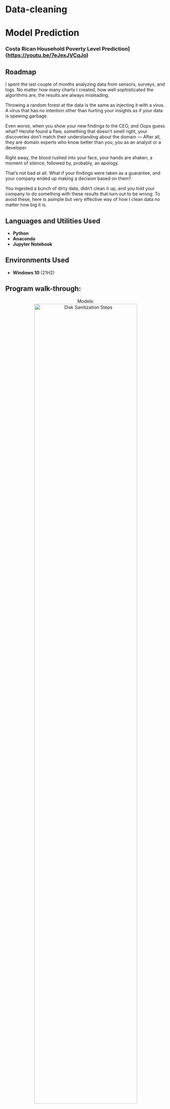 # Data-cleaning

<h1>Model Prediction</h1>

 ### Costa Rican Household Poverty Level Prediction](https://youtu.be/7eJexJVCqJo)

<h2>Roadmap</h2>

I spent the last couple of months analyzing data from sensors, surveys, and logs. No matter how many charts I created, how well sophisticated the algorithms are, the results are always misleading.

Throwing a random forest at the data is the same as injecting it with a virus. A virus that has no intention other than hurting your insights as if your data is spewing garbage.

Even worse, when you show your new findings to the CEO, and Oops guess what? He/she found a flaw, something that doesn’t smell right, your discoveries don’t match their understanding about the domain — After all, they are domain experts who know better than you, you as an analyst or a developer.

Right away, the blood rushed into your face, your hands are shaken, a moment of silence, followed by, probably, an apology.

That’s not bad at all. What if your findings were taken as a guarantee, and your company ended up making a decision based on them?.

You ingested a bunch of dirty data, didn’t clean it up, and you told your company to do something with these results that turn out to be wrong. To avoid these, here is asimple but very effective way of how I clean data no matter how big it is.
<h2>Languages and Utilities Used</h2>

- <b>Python</b> 
- <b>Anaconda</b>
- <b>Jupyter Notebook</b>

<h2>Environments Used </h2>

- <b>Windows 10</b> (21H2)

<h2>Program walk-through:</h2>

<p align="center">
Models: <br/>
<img src="https://user-images.githubusercontent.com/114579958/203057994-160ba6e5-c4fd-44a0-a553-f62ba5867f8a.jpg" height="80%" width="80%" alt="Disk Sanitization Steps"/>
<br />
<br />


<!--
 ```diff
- text in red
+ text in green
! text in orange
# text in gray
@@ text in purple (and bold)@@
```
--!>
